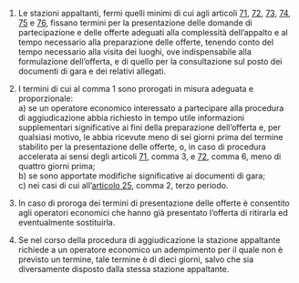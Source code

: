 1. Le stazioni appaltanti, fermi quelli minimi di cui agli articoli [71](/articolo-71/1), [72](/articolo-72/1), [73](/articolo-73/1), [74](/articolo-74/1), [75](/articolo-75/1) e [76](/articolo-76/1), fissano termini per la presentazione delle domande di partecipazione e delle offerte adeguati alla complessità dell’appalto e al tempo necessario alla preparazione delle offerte, tenendo conto del tempo necessario alla visita dei luoghi, ove indispensabile alla formulazione dell’offerta, e di quello per la consultazione sul posto dei documenti di gara e dei relativi allegati.

2. I termini di cui al comma 1 sono prorogati in misura adeguata e proporzionale: <br>a) se un operatore economico interessato a partecipare alla procedura di aggiudicazione abbia richiesto in tempo utile informazioni supplementari significative ai fini della preparazione dell’offerta e, per qualsiasi motivo, le abbia ricevute meno di sei giorni prima del termine stabilito per la presentazione delle offerte, o, in caso di procedura accelerata ai sensi degli articoli [71](/articolo-71/1), comma 3, e [72](/articolo-72/1), comma 6, meno di quattro giorni prima; <br>b) se sono apportate modifiche significative ai documenti di gara; <br>c) nei casi di cui all’[articolo 25](/articolo-25/1), comma 2, terzo periodo.

3. In caso di proroga dei termini di presentazione delle offerte è consentito agli operatori economici che hanno già presentato l’offerta di ritirarla ed eventualmente sostituirla.
 
4. Se nel corso della procedura di aggiudicazione la stazione appaltante richiede a un operatore economico un adempimento per il quale non è previsto un termine, tale termine è di dieci giorni, salvo che sia diversamente disposto dalla stessa stazione appaltante. 
